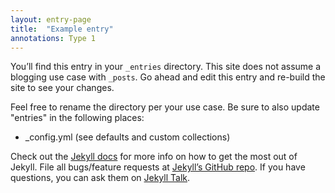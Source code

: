 ```yaml
---
layout: entry-page
title:  "Example entry"
annotations: Type 1
---
```

You’ll find this entry in your `_entries` directory. This site does not assume a blogging use case with `_posts`. Go ahead and edit this entry and re-build the site to see your changes. 

Feel free to rename the directory per your use case. Be sure to also update "entries" in the following places:
 * _config.yml (see defaults and custom collections)

Check out the [Jekyll docs][jekyll-docs] for more info on how to get the most out of Jekyll. File all bugs/feature requests at [Jekyll’s GitHub repo][jekyll-gh]. If you have questions, you can ask them on [Jekyll Talk][jekyll-talk].

[jekyll-docs]: https://jekyllrb.com/docs/home
[jekyll-gh]:   https://github.com/jekyll/jekyll
[jekyll-talk]: https://talk.jekyllrb.com/
